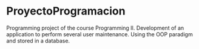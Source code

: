 # ProyectoProgramacion
Programming project of the course Programming II. Development of an application to perform several user maintenance. Using the OOP paradigm and stored in a database.
